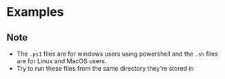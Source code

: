 # Examples

## Note

- The `.ps1` files are for windows users using powershell and the `.sh` files are for Linux and MacOS users.
- Try to run these files from the same directory they're stored in